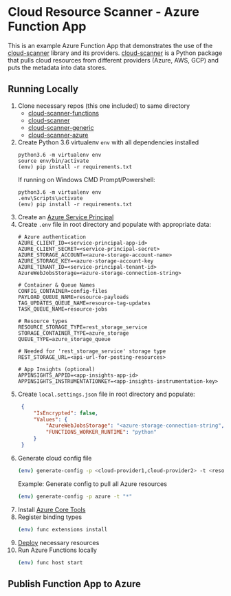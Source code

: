 # Cloud Resource Scanner - Azure Function App

This is an example Azure Function App that demonstrates the use of the [cloud-scanner]() library and its providers. [cloud-scanner]() is a Python package that pulls cloud resources from different providers (Azure, AWS, GCP) and puts the metadata into data stores.

## Running Locally
1. Clone necessary repos (this one included) to same directory
   - [cloud-scanner-functions]()
   - [cloud-scanner]()
   - [cloud-scanner-generic]()
   - [cloud-scanner-azure]()
2. Create Python 3.6 virtualenv `env` with all dependencies installed
    ```
    python3.6 -m virtualenv env
    source env/bin/activate
    (env) pip install -r requirements.txt
    ```
   If running on Windows CMD Prompt/Powershell:
   ```
   python3.6 -m virtualenv env
   .env\Scripts\activate
   (env) pip install -r requirements.txt
   ```
3. Create an [Azure Service Principal](docs/md/service-principal.md)
4. Create `.env` file in root directory and populate with appropriate data:
    ```
    # Azure authentication
    AZURE_CLIENT_ID=<service-principal-app-id>
    AZURE_CLIENT_SECRET=<service-principal-secret>
    AZURE_STORAGE_ACCOUNT=<azure-storage-account-name>
    AZURE_STORAGE_KEY=<azure-storage-account-key
    AZURE_TENANT_ID=<service-principal-tenant-id>
    AzureWebJobsStorage=<azure-storage-connection-string>

    # Container & Queue Names
    CONFIG_CONTAINER=config-files
    PAYLOAD_QUEUE_NAME=resource-payloads
    TAG_UPDATES_QUEUE_NAME=resource-tag-updates
    TASK_QUEUE_NAME=resource-jobs

    # Resource types
    RESOURCE_STORAGE_TYPE=rest_storage_service
    STORAGE_CONTAINER_TYPE=azure_storage
    QUEUE_TYPE=azure_storage_queue

    # Needed for 'rest_storage_service' storage type
    REST_STORAGE_URL=<api-url-for-posting-resources>
    
    # App Insights (optional)
    APPINSIGHTS_APPID=<app-insights-app-id>
    APPINSIGHTS_INSTRUMENTATIONKEY=<app-insights-instrumentation-key>
    ```
5. Create `local.settings.json` file in root directory and populate:
   ```json
    {
        "IsEncrypted": false,
        "Values": {
            "AzureWebJobsStorage": "<azure-storage-connection-string",
            "FUNCTIONS_WORKER_RUNTIME": "python"
        }
    }
   ```
6. Generate cloud config file
   ```bash
   (env) generate-config -p <cloud-provider1,cloud-provider2> -t <resource-type1,resource-type2>
   ```
   Example: Generate config to pull all Azure resources
   ```bash
   (env) generate-config -p azure -t "*"
   ```
7. Install [Azure Core Tools](https://docs.microsoft.com/en-us/azure/azure-functions/functions-run-local)
8. Register binding types
   ```bash
   (env) func extensions install
   ```
9.  [Deploy](docs/md/deployment.md) necessary resources
10. Run Azure Functions locally
    ```bash
    (env) func host start
    ```

## Publish Function App to Azure

